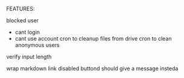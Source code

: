 FEATURES:

blocked user
- cant login
- cant use account
cron to cleanup files from drive
cron to clean anonymous users





verify input length

wrap markdown link
disabled buttond should give a message insteda